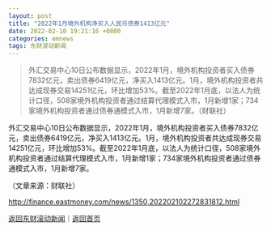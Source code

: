 ```yaml
---
layout: post
title: "2022年1月境外机构净买入人民币债券1413亿元"
date: 2022-02-10 19:21:16 +0800
categories: emnews
tags: 东财滚动新闻
---
```

> 外汇交易中心10日公布数据显示，2022年1月，境外机构投资者买入债券7832亿元，卖出债券6419亿元，净买入1413亿元。1月，境外机构投资者共达成现券交易14251亿元，环比增加53%。截至2022年1月底，以法人为统计口径，508家境外机构投资者通过结算代理模式入市，1月新增1家；734家境外机构投资者通过债券通模式入市，1月新增7家。（财联社）

<p>外汇交易中心10日公布数据显示，2022年1月，境外机构投资者买入债券7832亿元，卖出债券6419亿元，净买入1413亿元。1月，境外机构投资者共达成现券交易14251亿元，环比增加53%。截至2022年1月底，以法人为统计口径，508家境外机构投资者通过结算代理模式入市，1月新增1家；734家境外机构投资者通过债券通模式入市，1月新增7家。</p><p class="em_media">（文章来源：财联社）</p>

<http://finance.eastmoney.com/news/1350,202202102272831812.html>

[返回东财滚动新闻](//finews.withounder.com/emnews/)｜[返回首页](//finews.withounder.com/)